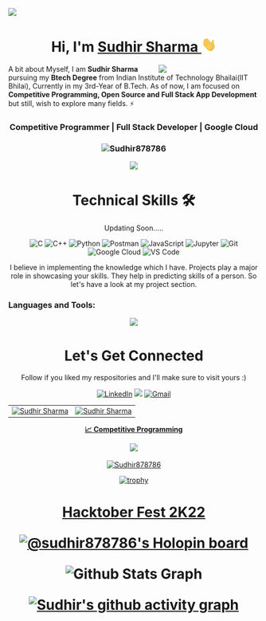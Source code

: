 
![](https://raw.githubusercontent.com/halfrost/halfrost/master/icons/header_.png)
<h1 align="center" >Hi, I'm <a href="https://www.linkedin.com/in/sudhir_sharma87/" target="_blank">Sudhir Sharma </a><img src="https://github.com/ABSphreak/ABSphreak/blob/master/gifs/Hi.gif" width="30px" height="30px"></h1>
<img width="40%" align="right"   src="https://github.com/SauravMukherjee44/SauravMukherjee44/blob/03193437b82d681c9caa24657c4ebec746dc628f/workbench.svg" >

A bit about Myself, I am <b>Sudhir Sharma</b> pursuing my <b>Btech Degree</b> from Indian Institute of Technology Bhailai(IIT Bhilai), Currently in my 3rd-Year of B.Tech. As of now, I am focused on <b>Competitive Programming, Open Source and Full Stack App Development </b> but still, wish to explore many fields. ⚡

<h3 align="center">Competitive Programmer | Full Stack Developer | Google Cloud </h3>

<h3><p align="center"> <img src="https://komarev.com/ghpvc/?username=Sudhir878786&label=Profile%20views&color=6805D3&style=flat" alt="Sudhir878786" /> </p></h3>
   <div align="center">

   
<img
  src="https://cr-ss-service.azurewebsites.net/api/ScreenShot?widget=summary&username=Sudhir878786&badges=2&show-avatar=false&style=--header-bg-color:%23000;--border-radius:10px"
/>
   
<h1>Technical Skills 🛠</h1>
   
Updating Soon.....

<p align="center"> 
<img alt="C" src="https://img.shields.io/badge/c-%2300599C.svg?&style=for-the-badge&logo=c&logoColor=white" />
<img alt="C++" src="https://img.shields.io/badge/c++-%2300599C.svg?&style=for-the-badge&logo=c%2B%2B&ogoColor=white" />
 <img alt="Python" src="https://img.shields.io/badge/python-%2314354C.svg?style=for-the-badge&logo=python&logoColor=white"/>
<img alt="Postman" src="https://img.shields.io/badge/postman-icon.svg?&style=for-the-badge&logo=Postman&ogoColor=white" />
 
 <img alt="JavaScript" src="https://img.shields.io/badge/javascript-%23323330.svg?&style=for-the-badge&logo=javascript&logoColor=%23F7DF1E" />
 
 
 <img alt="Jupyter" src="https://img.shields.io/badge/Jupyter-F37626.svg?&style=for-the-badge&logo=Jupyter&logoColor=white" />
 
 <img alt="Git" src="https://img.shields.io/badge/Git-F05032?style=for-the-badge&logo=git&logoColor=white" />
 <img alt="Google Cloud" src="https://img.shields.io/badge/Google_Cloud-4285F4?style=for-the-badge&logo=google-cloud&logoColor=white" />
 
 <img alt="VS Code" src="https://img.shields.io/badge/Visual_Studio_Code-0078D4?style=for-the-badge&logo=visual%20studio%20code&logoColor=white" />
 
 </p>

  

  
 </a>


  
I believe in implementing the knowledge which I have. Projects play a major role in showcasing your skills. They help in predicting skills of a person. So let's have a look at my project section.

 </p><h3 align="left">Languages and Tools:</h3>

  <img src='http://cr-skills-chart-widget.azurewebsites.net/api/api?username=Sudhir878786&padding=30&skills=angular,batchfile,c,C%23,coffeescript,dart,go,html,json,java,javascript,less,mysql,php,pandas,perl,python,reactjs,scss,shell,svelte,swift,typescript,vue'>


<!-- <details>
  <summary><b>📈&nbsp;&nbsp;Language&nbsp;/&nbsp;Framework stats</b></summary>
  <br/>
  <a href='https://profile.codersrank.io/user/Sudhir878786/'>
 <img
  src="https://cr-ss-service.azurewebsites.net/api/ScreenShot?widget=education&username=Sudhir878786&max-items=3&certificates=true&style=--item-bg-color:%23f00;--item-border-radius:10px"
/>
  </a>

</details> -->

<h1 align="center">Let's Get Connected</h1> 

Follow if you liked my respositories and I'll make sure to visit yours :)


<div align="center">

<a  href="https://www.linkedin.com/in/sudhir_sharma87/" target="_blank"><img alt="LinkedIn" src="https://img.shields.io/badge/linkedin%20-%230077B5.svg?&style=for-the-badge&logo=linkedin&logoColor=white" /></a>
<a href="https://twitter.com/SudhirS33090712" target="_blank"><img src="https://img.shields.io/badge/twitter-%2300acee.svg?&style=for-the-badge&logo=twitter&logoColor=white&alt=twitter" /></a>
<a href="mailto:sudhirsharma@iitbhilai.ac.in"><img  alt="Gmail" src="https://img.shields.io/badge/Gmail-D14836?style=for-the-badge&logo=gmail&logoColor=white" />

</div>

<table>
  <tr>
    <td><img src="https://github-readme-stats.vercel.app/api?username=Sudhir878786&show_icons=true&theme=dark&locale=en" alt="Sudhir Sharma" /></td>
    <td><img src="https://github-readme-stats.vercel.app/api/top-langs?username=Sudhir878786&show_icons=true&theme=dark&locale=en&layout=compact" alt="Sudhir Sharma" /></td>
  </tr>
</table>
<b>&#128200; Competitive Programming</b>
<p float="left">
<img height="280em" src="https://leetcard.jacoblin.cool/you_r_mine?theme=light&font=Karma&ext=contest" />
</p>

<div align="center">
<p><img align="center" src="https://github-readme-streak-stats.herokuapp.com/?user=Sudhir878786&theme=dark" alt="Sudhir878786" /></p>
  </div>
  
 [![trophy](https://github-profile-trophy.vercel.app/?username=Sudhir878786&theme=onedark)](https://github.com/Sudhir878786/github-profile-trophy)
   <h1 align="center" ><a href="https://holopin.io/@sudhir878786" target="_blank">Hacktober Fest 2K22</a><img>
                                                                                                                   
[![@sudhir878786's Holopin board](https://holopin.io/api/user/board?user=sudhir878786)](https://holopin.io/@sudhir878786)

![ Github Stats Graph](https://github-profile-summary-cards.vercel.app/api/cards/profile-details?username=Sudhir878786&theme=radical&hide_border=true)


      
[![Sudhir's github activity graph](https://github-readme-activity-graph.cyclic.app/graph?username=Sudhir878786&bg_color=000000&color=f31212&line=2208e7&point=00ff33&area=true&hide_border=true)](https://github.com/ashutosh00710/github-readme-activity-graph)



      
<!--       
<img
  src="https://cr-ss-service.azurewebsites.net/api/ScreenShot?widget=work-experience&username=Sudhir878786&max-items=2&logos=true&style=--item-bg-color:%23f00;--item-border-radius:10px"
/>
 -->
<!--  📊 &nbsp;**This week I spent my time on**

![Wwakatime stats](https://github-readme-stats-taupe-two.vercel.app/api/wakatime?username=Sudhir878786&hide_title=true&hide_border=true&langs_count=5&bg_color=00000000&text_color=777)
<details>
 
  <br/> -->

 



